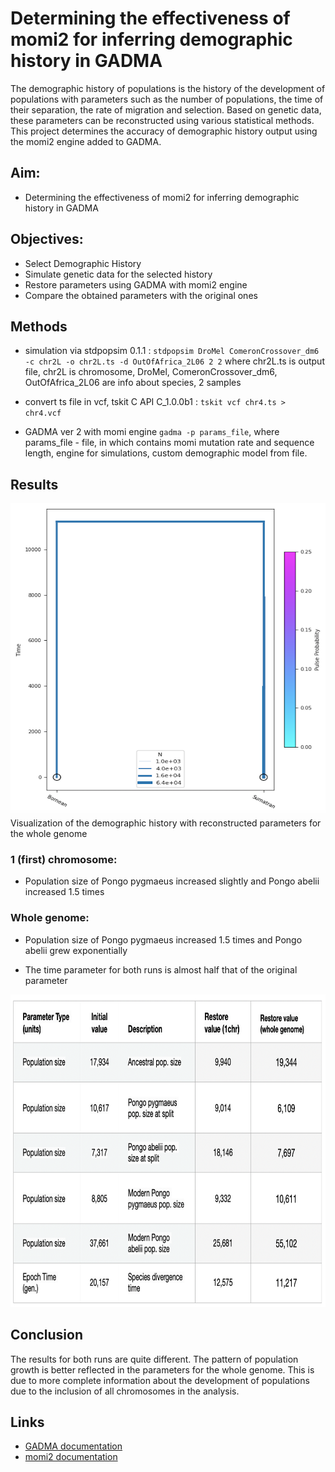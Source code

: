 # Determining the effectiveness of momi2 for inferring demographic history in GADMA

The demographic history of populations is the history of the development of populations with parameters such as the number of populations, the time of their separation, the rate of migration and selection. Based on genetic data, these parameters can be reconstructed using various statistical methods.
This project determines the accuracy of demographic history output using the momi2 engine added to GADMA.


## Aim:
- Determining the effectiveness of momi2 for inferring demographic history in GADMA

## Objectives:
- Select Demographic History
- Simulate genetic data for the selected history
- Restore parameters using GADMA with momi2 engine
- Compare the obtained parameters with the original ones

## Methods
- simulation via stdpopsim 0.1.1 : `stdpopsim DroMel ComeronCrossover_dm6 -c chr2L -o chr2L.ts -d OutOfAfrica_2L06 2 2` where chr2L.ts is output file, chr2L is chromosome,  DroMel, ComeronCrossover_dm6, OutOfAfrica_2L06 are info about species,  2 samples

- convert ts file in vcf, tskit C API C_1.0.0b1  : `tskit vcf chr4.ts > chr4.vcf` 

- GADMA ver 2 with momi engine `gadma -p params_file`, where params_file - file, in which contains momi mutation rate and sequence length, engine for simulations, custom demographic model from file.


## Results

<img src="unnamed.png" width="800" height ="500" />
Visualization of the demographic history with reconstructed parameters for the whole genome

### 1 (first) chromosome:

- Population size of Pongo pygmaeus increased slightly and Pongo abelii increased 1.5 times

### Whole genome:

- Population size of Pongo pygmaeus increased 1.5 times and Pongo abelii grew exponentially

- The time parameter for both runs is almost half that of the original parameter

<img src="table.png" width="1000" height ="500" />

## Сonclusion

The results for both runs are quite different. The pattern of population growth is better reflected in the parameters for the whole genome. This is due to more complete information about the development of populations due to the inclusion of all chromosomes in the analysis.

## Links
- [GADMA documentation](https://gadma.readthedocs.io/en/latest/)
- [momi2 documentation](https://momi2.readthedocs.io/en/latest/)
